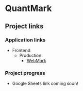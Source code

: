 # QuantMark

## Project links

### Application links
* Frontend:
  * Production:
    * [WebMark](https://github.com/ohtu2021-kvantti/WebMark)

### Project progress
* Google Sheets link coming soon!
